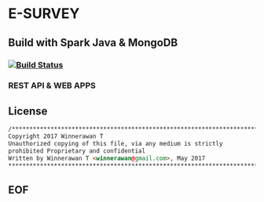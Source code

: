 # E-SURVEY

## Build with Spark Java & MongoDB

### [![Build Status](https://api.travis-ci.org/winnerawan/esurvey.svg?branch=master)](https://travis-ci.org/winnerawan/esurvey)

### REST API & WEB APPS

## License

```html
/****************************************************************************
Copyright 2017 Winnerawan T
Unauthorized copying of this file, via any medium is strictly
prohibited Proprietary and confidential
Written by Winnerawan T <winnerawan@gmail.com>, May 2017
****************************************************************************/
```

## EOF
